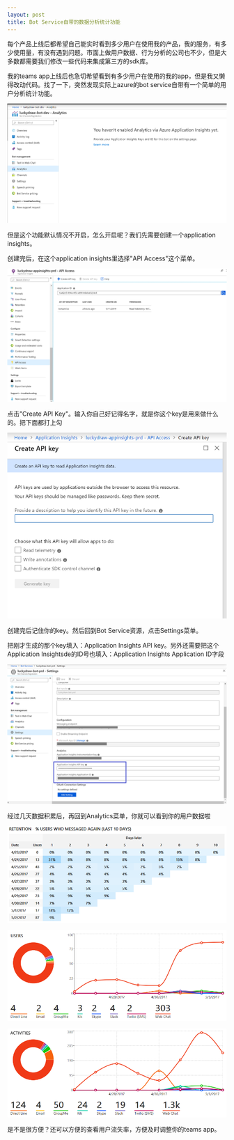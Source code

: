 ```yaml
---
layout: post
title: Bot Service自带的数据分析统计功能
---
```


每个产品上线后都希望自己能实时看到多少用户在使用我的产品，我的服务，有多少使用量，有没有遇到问题。市面上做用户数据、行为分析的公司也不少，但是大多数都需要我们修改一些代码来集成第三方的sdk库。

我的teams app上线后也急切希望看到有多少用户在使用的我的app，但是我又懒得改动代码。找了一下，突然发现实际上azure的bot service自带有一个简单的用户分析统计功能。

![analytics](../images/post20190905/001.png)

但是这个功能默认情况不开启，怎么开启呢？我们先需要创建一个application insights。

创建完后，在这个application insights里选择"API Access"这个菜单。

![analytics](../images/post20190905/002.png)

点击"Create API Key"。输入你自己好记得名字，就是你这个key是用来做什么的。把下面都打上勾

![analytics](../images/post20190905/003.png)

创建完后记住你的key。然后回到Bot Service资源，点击Settings菜单。

把刚才生成的那个key填入：Application Insights API key。另外还需要把这个Application Insightsde的ID号也填入：Application Insights Application ID字段

![analytics](../images/post20190905/004.png)

经过几天数据积累后，再回到Analytics菜单，你就可以看到你的用户数据啦

![analytics](../images/post20190905/005.png)

![analytics](../images/post20190905/006.png)

![analytics](../images/post20190905/007.png)

是不是很方便？还可以方便的查看用户流失率，方便及时调整你的teams app。
